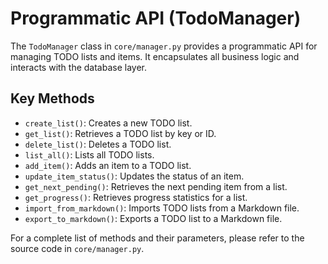 # Programmatic API (TodoManager)

The `TodoManager` class in `core/manager.py` provides a programmatic API for managing TODO lists and items. It encapsulates all business logic and interacts with the database layer.

## Key Methods

*   `create_list()`: Creates a new TODO list.
*   `get_list()`: Retrieves a TODO list by key or ID.
*   `delete_list()`: Deletes a TODO list.
*   `list_all()`: Lists all TODO lists.
*   `add_item()`: Adds an item to a TODO list.
*   `update_item_status()`: Updates the status of an item.
*   `get_next_pending()`: Retrieves the next pending item from a list.
*   `get_progress()`: Retrieves progress statistics for a list.
*   `import_from_markdown()`: Imports TODO lists from a Markdown file.
*   `export_to_markdown()`: Exports a TODO list to a Markdown file.

For a complete list of methods and their parameters, please refer to the source code in `core/manager.py`.
